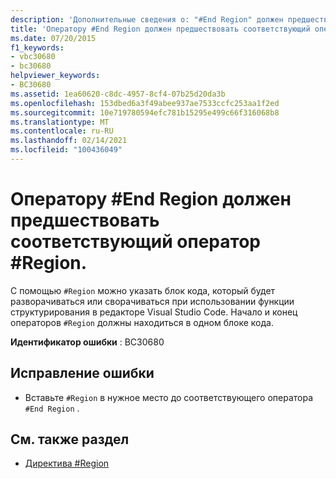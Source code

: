 ```yaml
---
description: 'Дополнительные сведения о: "#End Region" должен предшествовать соответствующий "#Region"'
title: 'Оператору #End Region должен предшествовать соответствующий оператор #Region.'
ms.date: 07/20/2015
f1_keywords:
- vbc30680
- bc30680
helpviewer_keywords:
- BC30680
ms.assetid: 1ea60620-c8dc-4957-8cf4-07b25d20da3b
ms.openlocfilehash: 153dbed6a3f49abee937ae7533ccfc253aa1f2ed
ms.sourcegitcommit: 10e719780594efc781b15295e499c66f316068b8
ms.translationtype: MT
ms.contentlocale: ru-RU
ms.lasthandoff: 02/14/2021
ms.locfileid: "100436049"
---
```

# <a name="end-region-must-be-preceded-by-a-matching-region"></a>Оператору #End Region должен предшествовать соответствующий оператор #Region.

С помощью `#Region` можно указать блок кода, который будет разворачиваться или сворачиваться при использовании функции структурирования в редакторе Visual Studio Code. Начало и конец операторов `#Region` должны находиться в одном блоке кода.  
  
 **Идентификатор ошибки** : BC30680  
  
## <a name="to-correct-this-error"></a>Исправление ошибки  
  
- Вставьте `#Region` в нужное место до соответствующего оператора `#End Region` .  
  
## <a name="see-also"></a>См. также раздел

- [Директива #Region](../language-reference/directives/region-directive.md)

